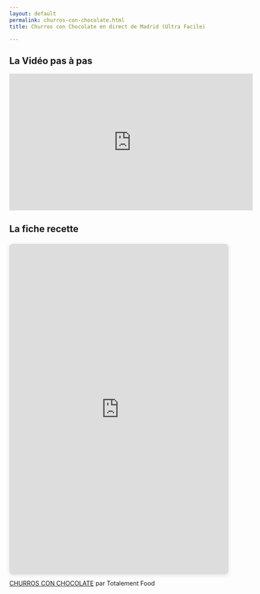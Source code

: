 ```yaml
---
layout: default
permalink: churros-con-chocolate.html
title: Churros con Chocolate en direct de Madrid (Ultra Facile)

---
```


## La Vidéo pas à pas

<iframe width="560" height="315" src="https://www.youtube.com/embed/1YM373FVzf8" title="YouTube video player" frameborder="0" allow="accelerometer; autoplay; clipboard-write; encrypted-media; gyroscope; picture-in-picture" allowfullscreen></iframe>

## La fiche recette

<div style="position: relative; width: 100%; height: 0; padding-top: 141.4286%;
 padding-bottom: 48px; box-shadow: 0 2px 8px 0 rgba(63,69,81,0.16); margin-top: 1.6em; margin-bottom: 0.9em; overflow: hidden;
 border-radius: 8px; will-change: transform;">
  <iframe loading="lazy" style="position: absolute; width: 100%; height: 100%; top: 0; left: 0; border: none; padding: 0;margin: 0;"
    src="https:&#x2F;&#x2F;www.canva.com&#x2F;design&#x2F;DAFKk8fGdFQ&#x2F;view?embed" allowfullscreen="allowfullscreen" allow="fullscreen">
  </iframe>
</div>
<a href="https:&#x2F;&#x2F;www.canva.com&#x2F;design&#x2F;DAFKk8fGdFQ&#x2F;view?utm_content=DAFKk8fGdFQ&amp;utm_campaign=designshare&amp;utm_medium=embeds&amp;utm_source=link" target="_blank" rel="noopener">CHURROS CON CHOCOLATE</a> par Totalement Food